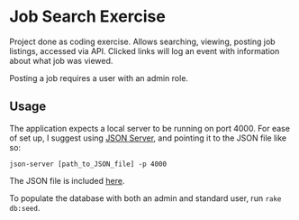# Job Search Exercise

Project done as coding exercise. Allows searching, viewing, posting job listings, accessed via API. Clicked links will log an event with information about what job was viewed.

Posting a job requires a user with an admin role.

## Usage

The application expects a local server to be running on port 4000. For ease of set up, I suggest using [JSON Server](https://github.com/typicode/json-server), and pointing it to the JSON file like so:

`json-server [path_to_JSON_file] -p 4000`

The JSON file is included [here](db/data/data.json).

To populate the database with both an admin and standard user, run `rake db:seed`.
